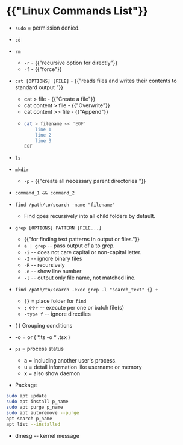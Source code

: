 # {{"Linux Commands List"}}
* `sudo` = permission denied.
* `cd`
* `rm`
    * `-r` - {{"recursive option for directly"}}
    * `-f` - {{"force"}}
* `cat [OPTIONS] [FILE]` - {{"reads files and writes their contents to standard output "}}
    * cat > file - {{"Create a file"}}
    * cat content > file - {{"Overwrite"}}
    * cat content >> file - {{"Append"}}
    *   ```bash
        cat > filename << 'EOF'
            line 1
            line 2
            line 3
        EOF
        ```
* `ls`

* `mkdir`
    * `-p` - {{"create all necessary parent directories "}}

* `command_1 && command_2`

* `find /path/to/search -name "filename"`
    *  Find goes recursively into all child folders by default.

* `grep [OPTIONS] PATTERN [FILE...]`
    * {{"for finding text patterns in output or files."}}
    * `a | grep` -- pass output of a to grep.
    * `-i` -- does not care capital or non-capital letter.
    * `-I` -- ignore binary files
    * `-R` -- recursively
    * `-n` -- show line number
    * `-l` -- output only file name, not matched line.

* `find /path/to/search -exec grep -l "search_text" {} +`
    * `{}` = place folder for `find`
    * `;` <->`+` -- execute per one or batch file(s)
    * `-type f` -- ignore directlies

* \( \) Grouping conditions
* -o = or \( *.ts -o  * .tsx \) 


* `ps` = process status
    * a = including another user's process.
    * u = detail information like username or memory
    * x = also show daemon

* Package
```bash
sudo apt update
sudo apt install p_name
sudo apt purge p_name
sudo apt autoremove --purge
apt search p_name
apt list --installed
```

* dmesg -- kernel message
